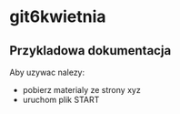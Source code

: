 # git6kwietnia

## Przykladowa dokumentacja

Aby uzywac nalezy:
* pobierz materialy ze strony xyz
* uruchom plik START
